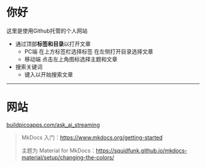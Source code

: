# 你好

这里是使用Github托管的个人网站

- 通过顶部**标签和目录**以打开文章
    - PC端 在上方标签栏选择标签 在左侧打开目录选择文章
    - 移动端 点击左上角图标选择主题和文章
- 搜索关键词
    - 键入以开始搜索文章

---

# 网站

[ai]: ./website/ai/
[buildpicoapps.com/ask_ai_streaming][ai]


> MkDocs 入门：<https://www.mkdocs.org/getting-started>
> 
> 主题为 Material for MkDocs：<https://squidfunk.github.io/mkdocs-material/setup/changing-the-colors/> 